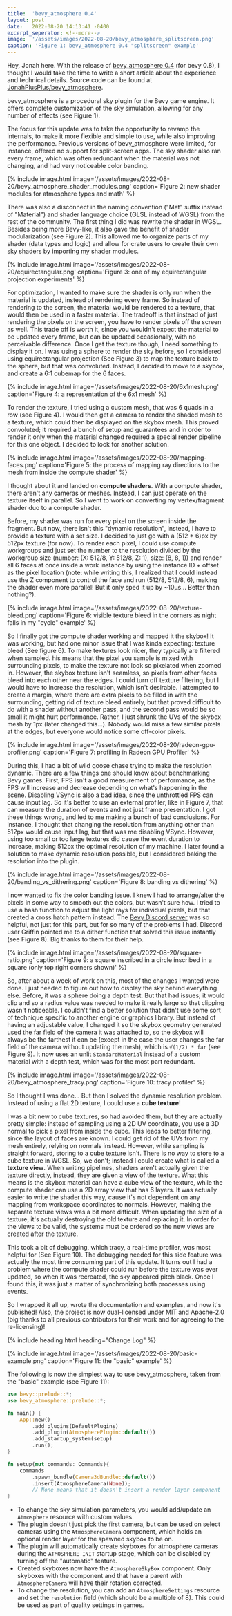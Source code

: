 ```yaml
---
title:  'bevy_atmosphere 0.4'
layout: post
date:   2022-08-20 14:13:41 -0400
excerpt_seperator: <!--more-->
image:  '/assets/images/2022-08-20/bevy_atmosphere_splitscreen.png'
caption: 'Figure 1: bevy_atmosphere 0.4 "splitscreen" example'
---
```


Hey, Jonah here. With the release of [bevy_atmosphere 0.4](https://crates.io/crates/bevy_atmosphere) (for bevy 0.8), I thought I would take the time to write a short article about the experience and technical details. Source code can be found at [JonahPlusPlus/bevy_atmosphere]("https://github.com/JonahPlusPlus/bevy_atmosphere").
<!--more-->

bevy_atmosphere is a procedural sky plugin for the Bevy game engine. It offers complete customization of the sky simulation, allowing for any number of effects (see Figure 1).

The focus for this update was to take the opportunity to revamp the internals, to make it more flexible and simple to use, while also improving the performance. Previous versions of bevy_atmosphere were limited, for instance, offered no support for split-screen apps. The sky shader also ran every frame, which was often redundant when the material was not changing, and had very noticeable color banding.

{% include image.html image='/assets/images/2022-08-20/bevy_atmosphere_shader_modules.png' caption='Figure 2: new shader modules for atmosphere types and math' %}

There was also a disconnect in the naming convention ("Mat" suffix instead of "Material") and shader language choice (GLSL instead of WGSL) from the rest of the community.
The first thing I did was rewrite the shader in WGSL.
Besides being more Bevy-like, it also gave the benefit of shader modularization (see Figure 2).
This allowed me to organize parts of my shader (data types and logic) and allow for crate users to create their own sky shaders by importing my shader modules.

{% include image.html image='/assets/images/2022-08-20/equirectangular.png' caption='Figure 3: one of my equirectangular projection experiments' %}

For optimization, I wanted to make sure the shader is only run when the material is updated, instead of rendering every frame.
So instead of rendering to the screen, the material would be rendered to a texture, that would then be used in a faster material.
The tradeoff is that instead of just rendering the pixels on the screen, you have to render pixels off the screen as well.
This trade off is worth it, since you wouldn't expect the material to be updated every frame, but can be updated occasionally, with no perceivable difference.
Once I get the texture though, I need something to display it on. I was using a sphere to render the sky before, so I considered using equirectangular projection (See Figure 3) to map the texture back to the sphere, but that was convoluted.
Instead, I decided to move to a skybox, and create a 6:1 cubemap for the 6 faces.

{% include image.html image='/assets/images/2022-08-20/6x1mesh.png' caption='Figure 4: a representation of the 6x1 mesh' %}

To render the texture, I tried using a custom mesh, that was 6 quads in a row (see Figure 4).
I would then get a camera to render the shaded mesh to a texture, which could then be displayed on the skybox mesh.
This proved convoluted; it required a bunch of setup and guarantees and in order to render it only when the material changed required a special render pipeline for this one object.
I decided to look for another solution.

{% include image.html image='/assets/images/2022-08-20/mapping-faces.png' caption='Figure 5: the process of mapping ray directions to the mesh from inside the compute shader' %}

I thought about it and landed on **compute shaders**.
With a compute shader, there aren't any cameras or meshes.
Instead, I can just operate on the texture itself in parallel.
So I went to work on converting my vertex/fragment shader duo to a compute shader.

Before, my shader was run for every pixel on the screen inside the fragment.
But now, there isn't this "dynamic resolution", instead, I have to provide a texture with a set size.
I decided to just go with a (512 * 6)px by 512px texture (for now).
To render each pixel, I could use compute workgroups and just set the number to the resolution divided by the workgroup size (number: (X: 512/8, Y: 512/8, Z: 1), size: (8, 8, 1)) and render all 6 faces at once inside a work instance by using the instance ID + offset as the pixel location (note: while writing this, I realized that I could instead use the Z component to control the face and run (512/8, 512/8, 6), making the shader even more parallel! But it only sped it up by ~10μs… Better than nothing?).

{% include image.html image='/assets/images/2022-08-20/texture-bleed.png' caption='Figure 6: visible texture bleed in the corners as night falls in my "cycle" example' %}

So I finally got the compute shader working and mapped it the skybox!
It was working, but had one minor issue that I was kinda expecting: texture bleed (See figure 6).
To make textures look nicer, they typically are filtered when sampled. 
his means that the pixel you sample is mixed with surrounding pixels, to make the texture not look so pixelated when zoomed in.
However, the skybox texture isn't seamless, so pixels from other faces bleed into each other near the edges.
I could turn off texture filtering, but I would have to increase the resolution, which isn't desirable.
I attempted to create a margin, where there are extra pixels to be filled in with the surrounding, getting rid of texture bleed entirely, but that proved difficult to do with a shader without another pass, and the second pass would be so small it might hurt performance.
Rather, I just shrunk the UVs of the skybox mesh by 1px (later changed this…).
Nobody would miss a few similar pixels at the edges, but everyone would notice some off-color pixels.

{% include image.html image='/assets/images/2022-08-20/radeon-gpu-profiler.png' caption='Figure 7: profiling in Radeon GPU Profiler' %}

During this, I had a bit of wild goose chase trying to make the resolution dynamic.
There are a few things one should know about benchmarking Bevy games.
First, FPS isn't a good measurement of performance, as the FPS will increase and decrease depending on what's happening in the scene.
Disabling VSync is also a bad idea, since the unthrottled FPS can cause input lag.
So it's better to use an external profiler, like in Figure 7, that can measure the duration of events and not just frame presentation.
I got these things wrong, and led to me making a bunch of bad conclusions.
For instance, I thought that changing the resolution from anything other than 512px would cause input lag, but that was me disabling VSync.
However, using too small or too large textures did cause the event duration to increase, making 512px the optimal resolution of my machine. I later found a solution to make dynamic resolution possible, but I considered baking the resolution into the plugin.

{% include image.html image='/assets/images/2022-08-20/banding_vs_dithering.png' caption='Figure 8: banding vs dithering' %}

I now wanted to fix the color banding issue.
I knew I had to arrange/alter the pixels in some way to smooth out the colors, but wasn't sure how.
I tried to use a hash function to adjust the light rays for individual pixels, but that created a cross hatch pattern instead.
The [Bevy Discord server](https://discord.gg/bevy) was so helpful, not just for this part, but for so many of the problems I had.
Discord user Griffin pointed me to a dither function that solved this issue instantly (see Figure 8).
Big thanks to them for their help.

{% include image.html image='/assets/images/2022-08-20/square-ratio.png' caption='Figure 9: a square inscribed in a circle inscribed in a square (only top right corners shown)' %}

So, after about a week of work on this, most of the changes I wanted were done.
I just needed to figure out how to display the sky behind everything else.
Before, it was a sphere doing a depth test.
But that had issues; it would clip and so a radius value was needed to make it really large so that clipping wasn't noticeable.
I couldn't find a better solution that didn't use some sort of technique specific to another engine or graphics library.
But instead of having an adjustable value, I changed it so the skybox geometry generated used the far field of the camera it was attached to, so the skybox will always be the farthest it can be (except in the case the user changes the far field of the camera without updating the mesh), which is `√(1/2) * far` (see Figure 9).
It now uses an unlit `StandardMaterial` instead of a custom material with a depth test, which was for the most part redundant.

{% include image.html image='/assets/images/2022-08-20/bevy_atmosphere_tracy.png' caption='Figure 10: tracy profiler' %}

So I thought I was done… But then I solved the dynamic resolution problem.
Instead of using a flat 2D texture, I could use a **cube texture**!

I was a bit new to cube textures, so had avoided them, but they are actually pretty simple: instead of sampling using a 2D UV coordinate, you use a 3D normal to pick a pixel from inside the cube.
This leads to better filtering, since the layout of faces are known.
I could get rid of the UVs from my mesh entirely, relying on normals instead. However, while sampling is straight forward, storing to a cube texture isn't.
There is no way to store to a cube texture in WGSL.
So, we don't; instead I could create what is called a **texture view**.
When writing pipelines, shaders aren't actually given the texture directly, instead, they are given a view of the texture.
What this means is the skybox material can have a cube view of the texture, while the compute shader can use a 2D array view that has 6 layers.
It was actually easier to write the shader this way, cause it's not dependent on any mapping from workspace coordinates to normals. However, making the separate texture views was a bit more difficult.
When updating the size of a texture, it's actually destroying the old texture and replacing it. In order for the views to be valid, the systems must be ordered so the new views are created after the texture. 

This took a bit of debugging, which tracy, a real-time profiler, was most helpful for (See Figure 10).
The debugging needed for this side feature was actually the most time consuming part of this update.
It turns out I had a problem where the compute shader could run before the texture was ever updated, so when it was recreated, the sky appeared pitch black.
Once I found this, it was just a matter of synchronizing both processes using events.

So I wrapped it all up, wrote the documentation and examples, and now it's published!
Also, the project is now dual-licensed under MIT and Apache-2.0 (big thanks to all previous contributors for their work and for agreeing to the re-licensing)!

{% include heading.html heading="Change Log" %}

{% include image.html image='/assets/images/2022-08-20/basic-example.png' caption='Figure 11: the "basic" example' %}

The following is now the simplest way to use bevy_atmosphere, taken from the "basic" example (see Figure 11):

```rust
use bevy::prelude::*;
use bevy_atmosphere::prelude::*;

fn main() {
    App::new()
        .add_plugins(DefaultPlugins)
        .add_plugin(AtmospherePlugin::default())
        .add_startup_system(setup)
        .run();
}

fn setup(mut commands: Commands){
    commands
        .spawn_bundle(Camera3dBundle::default())
        .insert(AtmosphereCamera(None));
        // None means that it doesn't insert a render layer component
}
```
* To change the sky simulation parameters, you would add/update an `Atmosphere` resource with custom values.
* The plugin doesn't just pick the first camera, but can be used on select cameras using the `AtmosphereCamera` component, which holds an optional render layer for the spawned skybox to be on.
* The plugin will automatically create skyboxes for atmosphere cameras during the `ATMOSPHERE_INIT` startup stage, which can be disabled by turning off the "automatic" feature.
* Created skyboxes now have the `AtmosphereSkyBox` component. Only skyboxes with the component and that have a parent with `AtmosphereCamera` will have their rotation corrected.
* To change the resolution, you can add an `AtmosphereSettings` resource and set the `resolution` field (which should be a multiple of 8). This could be used as part of quality settings in games.
